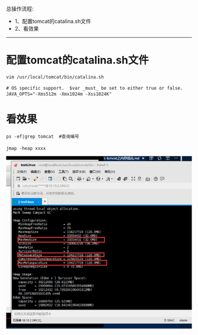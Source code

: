总操作流程:
- 1、配置tomcat的catalina.sh文件
- 2、看效果

***

# 配置tomcat的catalina.sh文件

```shell
vim /usr/local/tomcat/bin/catalina.sh
```

```shell
# OS specific support.  $var _must_ be set to either true or false.
JAVA_OPTS="-Xms512m -Xmx1024m -Xss1024K"
```
# 看效果

```shell
ps -ef|grep tomcat  #查询编号

jmap -heap xxxx
```

![](image/5-1.png)